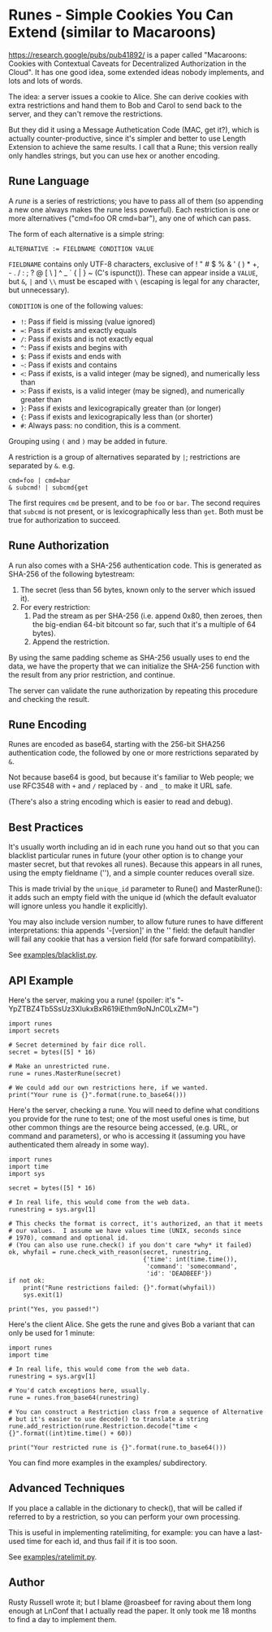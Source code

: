 # Runes - Simple Cookies You Can Extend (similar to Macaroons)

https://research.google/pubs/pub41892/ is a paper called "Macaroons:
Cookies with Contextual Caveats for Decentralized Authorization in the
Cloud".  It has one good idea, some extended ideas nobody implements,
and lots and lots of words.

The idea: a server issues a cookie to Alice.  She can derive cookies
with extra restrictions and hand them to Bob and Carol to send back to
the server, and they can't remove the restrictions.

But they did it using a Message Authetication Code (MAC, get it?),
which is actually counter-productive, since it's simpler and better to
use Length Extension to achieve the same results.  I call that a Rune;
this version really only handles strings, but you can use hex or another
encoding.

## Rune Language

A *rune* is a series of restrictions; you have to pass all of them (so
appending a new one always makes the rune less powerful).  Each
restriction is one or more alternatives ("cmd=foo OR cmd=bar"), any
one of which can pass.

The form of each alternative is a simple string:

    ALTERNATIVE := FIELDNAME CONDITION VALUE

`FIELDNAME` contains only UTF-8 characters, exclusive of
! " # $ % & ' ( ) * +, - . / : ;  ? @ [ \ ] ^ _ \` { | } ~ (C's ispunct()).
These can appear inside a `VALUE`, but `&`, `|` and `\\` must be escaped with `\` (escaping is legal for any character, but unnecessary).


`CONDITION` is one of the following values:
* `!`: Pass if field is missing (value ignored)
* `=`: Pass if exists and exactly equals
* `/`: Pass if exists and is not exactly equal
* `^`: Pass if exists and begins with
* `$`: Pass if exists and ends with
* `~`: Pass if exists and contains
* `<`: Pass if exists, is a valid integer (may be signed), and numerically less than
* `>`: Pass if exists, is a valid integer (may be signed), and numerically greater than
* `}`: Pass if exists and lexicograpically greater than (or longer)
* `{`: Pass if exists and lexicograpically less than (or shorter)
* `#`: Always pass: no condition, this is a comment.

Grouping using `(` and `)` may be added in future.

A restriction is a group of alternatives separated by `|`; restrictions
are separated by `&`.
e.g.

    cmd=foo | cmd=bar
	& subcmd! | subcmd{get

The first requires `cmd` be present, and to be `foo` or `bar`.  The second
requires that `subcmd` is not present, or is lexicographically less than `get`.
Both must be true for authorization to succeed.


## Rune Authorization

A run also comes with a SHA-256 authentication code.  This is
generated as SHA-256 of the following bytestream:

1. The secret (less than 56 bytes, known only to the server which issued it).
2. For every restriction:
   1. Pad the stream as per SHA-256 (i.e. append 0x80, then zeroes, then
      the big-endian 64-bit bitcount so far, such that it's a multiple of 64
      bytes).
   2. Append the restriction.

By using the same padding scheme as SHA-256 usually uses to end the
data, we have the property that we can initialize the SHA-256 function
with the result from any prior restriction, and continue.

The server can validate the rune authorization by repeating this
procedure and checking the result.


## Rune Encoding

Runes are encoded as base64, starting with the 256-bit SHA256
authentication code, the followed by one or more restrictions
separated by `&`.

Not because base64 is good, but because it's familiar to Web people;
we use RFC3548 with `+` and `/` replaced by `-` and `_` to make
it URL safe.

(There's also a string encoding which is easier to read and debug).

## Best Practices

It's usually worth including an id in each rune you hand out so that
you can blacklist particular runes in future (your other option is to
change your master secret, but that revokes all runes).  Because this
appears in all runes, using the empty fieldname (''), and a simple
counter reduces overall size.

This is made trivial by the `unique_id` parameter to Rune() and
MasterRune(): it adds such an empty field with the unique id (which
the default evaluator will ignore unless you handle it explicitly).

You may also include version number, to allow future runes to have
different interpretations: thia appends '-[version]' in the '' field:
the default handler will fail any cookie that has a version field
(for safe forward compatibility).

See [examples/blacklist.py](examples/blacklist.py).


## API Example

Here's the server, making you a rune! (spoiler: it's
"-YpZTBZ4Tb5SsUz3XIukxBxR619iEthm9oNJnC0LxZM=")

```
import runes
import secrets

# Secret determined by fair dice roll.
secret = bytes([5] * 16)

# Make an unrestricted rune.
rune = runes.MasterRune(secret)

# We could add our own restrictions here, if we wanted.
print("Your rune is {}".format(rune.to_base64()))
```

Here's the server, checking a rune.  You will need to define what
conditions you provide for the rune to test; one of the most useful
ones is time, but other common things are the resource being accessed,
(e.g. URL, or command and parameters), or who is accessing it (assuming
you have authenticated them already in some way).

```
import runes
import time
import sys

secret = bytes([5] * 16)

# In real life, this would come from the web data.
runestring = sys.argv[1]

# This checks the format is correct, it's authorized, an that it meets
# our values.  I assume we have values time (UNIX, seconds since
# 1970), command and optional id.
# (You can also use rune.check() if you don't care *why* it failed)
ok, whyfail = rune.check_with_reason(secret, runestring,
                                     {'time': int(time.time()),
                                      'command': 'somecommand',
                                      'id': 'DEADBEEF'})
if not ok:
    print("Rune restrictions failed: {}".format(whyfail))
    sys.exit(1)

print("Yes, you passed!")
```


Here's the client Alice.  She gets the rune and gives Bob a variant
that can only be used for 1 minute:

```
import runes
import time

# In real life, this would come from the web data.
runestring = sys.argv[1]

# You'd catch exceptions here, usually.
rune = runes.from_base64(runestring)

# You can construct a Restriction class from a sequence of Alternative
# but it's easier to use decode() to translate a string
rune.add_restriction(rune.Restriction.decode("time < {}".format((int)time.time() + 60))

print("Your restricted rune is {}".format(rune.to_base64()))
```

You can find more examples in the examples/ subdirectory.


## Advanced Techniques

If you place a callable in the dictionary to check(), that will be
called if referred to by a restriction, so you can perform your own
processing.

This is useful in implementing ratelimiting, for example: you can have
a last-used time for each id, and thus fail if it is too soon.

See [examples/ratelimit.py](examples/ratelimit.py).


## Author

Rusty Russell wrote it; but I blame @roasbeef for raving about them
long enough at LnConf that I actually read the paper.  It only took me
18 months to find a day to implement them.
